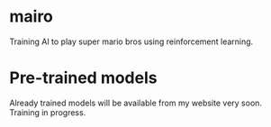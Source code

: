# mairo
 Training AI to play super mario bros using reinforcement learning.
 
# Pre-trained models
Already trained models will be available from my website very soon. 
Training in progress.
